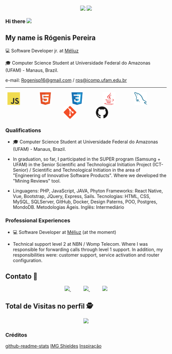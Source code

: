 
</br>
<p align="center">
  <img
    align="center"
    src="https://github-readme-stats.vercel.app/api/top-langs/?username=Rogenis&layout=compact"
  />
  <img
    align="center"
    height="165"
    src="https://github-readme-stats.vercel.app/api?username=Rogenis&count_private=true&show_icons=true&custom_title=Github%20Status&hide=issues"
  />
  
</p>

### Hi there <img src="https://raw.githubusercontent.com/iampavangandhi/iampavangandhi/master/gifs/Hi.gif" width="30px"></h2>


## My name is Rógenis Pereira 

💻 Software Developer jr. at [Méliuz](https://www.linkedin.com/company/meliuz/)

🎓 Computer Science Student at Universidade Federal do Amazonas (UFAM) - Manaus, Brazil.

e-mail: Rogenisp16@gmail.com / rps@icomp.ufam.edu.br

----------------


<p align="center">
    <img height="40" src="https://raw.githubusercontent.com/devicons/devicon/master/icons/javascript/javascript-original.svg">
    &nbsp;&nbsp;&nbsp;&nbsp;&nbsp;&nbsp;&nbsp;&nbsp;&nbsp;&nbsp;&nbsp;&nbsp;&nbsp;
    <img height="40" src="https://raw.githubusercontent.com/devicons/devicon/master/icons/html5/html5-original.svg">
    &nbsp;&nbsp;&nbsp;&nbsp;&nbsp;&nbsp;&nbsp;&nbsp;&nbsp;&nbsp;&nbsp;&nbsp;&nbsp;
    <img height="40" src="https://raw.githubusercontent.com/devicons/devicon/master/icons/css3/css3-original.svg">
    &nbsp;&nbsp;&nbsp;&nbsp;&nbsp;&nbsp;&nbsp;&nbsp;&nbsp;&nbsp;&nbsp;&nbsp;&nbsp;
    <img height="40" src="https://raw.githubusercontent.com/devicons/devicon/master/icons/java/java-plain.svg">
    &nbsp;&nbsp;&nbsp;&nbsp;&nbsp;&nbsp;&nbsp;&nbsp;&nbsp;&nbsp;&nbsp;&nbsp;&nbsp;
    <img height="40" src="https://raw.githubusercontent.com/devicons/devicon/master/icons/mysql/mysql-original.svg">
     &nbsp;&nbsp;&nbsp;&nbsp;&nbsp;&nbsp;&nbsp;&nbsp;&nbsp;&nbsp;&nbsp;&nbsp;&nbsp;
    <img height="40" src="https://raw.githubusercontent.com/devicons/devicon/master/icons/git/git-original.svg">
    &nbsp;&nbsp;&nbsp;&nbsp;&nbsp;&nbsp;&nbsp;&nbsp;&nbsp;&nbsp;&nbsp;&nbsp;&nbsp;
    <img height="40" src="https://raw.githubusercontent.com/devicons/devicon/master/icons/github/github-original.svg">
    
   
</p>


### Qualifications

- 🎓 Computer Science Student at Universidade Federal do Amazonas (UFAM) - Manaus, Brazil.

- In graduation, so far, I participated in the SUPER program (Samsung + UFAM) in the Senior Scientific and Technological Initiation Project (ICT-Senior) / Scientific and Technological Initiation in the area of "Engineering of Innovative Software Products". Where we developed the "Mining Reviews" tool. 

- Linguagens: PHP, JavaScript, JAVA, Phyton
Frameworks: React Native, Vue, Bootstrap, JQuery, Express, Sails.
Tecnologias: HTML, CSS, MySQL, SQLServer, GitHub, Docker, Design Paterns, POO, Postgres, MondoDB.
Metodologias Ágeis.
Inglês: Intermediário

### Professional Experiences

- 💻 Software Developer  at [Méliuz](https://www.linkedin.com/company/meliuz/) (at the moment)

-  Technical support level 2 at NBN / Womp Telecom. Where I was responsible for forwarding calls through level 1 support. In addition, my responsibilities were: customer support, service activation and router configuration.


## Contato :iphone:

<p align="center">
    <a href="https://github.com/Rogenis">
        <img  src="https://img.shields.io/badge/github-%23100000.svg?&style=for-the-badge&logo=github&logoColor=white&link=mailto:https://github.com/Rogenis">
    </a>
    &nbsp;&nbsp;&nbsp;&nbsp;&nbsp;&nbsp;&nbsp;&nbsp;&nbsp;
    <a href="mailto:rogenisp16@gmail.com">
        <img src="https://img.shields.io/badge/gmail-D14836?&style=for-the-badge&logo=gmail&logoColor=white&link=mailto:rogenisp16@gmail.com">
    </a>
    &nbsp;&nbsp;&nbsp;&nbsp;&nbsp;&nbsp;&nbsp;&nbsp;&nbsp;
    <a href="https://www.linkedin.com/in/rogenis-pereira">
        <img src="https://img.shields.io/badge/linkedin-%230077B5.svg?&style=for-the-badge&logo=linkedin&logoColor=white&link=mailto:https://www.linkedin.com/in/rogenis-pereira">
    </a>
</p>

<p align="center"> 

 ## Total de Visitas no perfil :detective: <br>
 <p align="center"> 
   <img alingn="center" src="https://profile-counter.glitch.me/Rogenis/count.svg" />
 </p>

</p>

<p align="center">

  ### Créditos
  <a href="https://github.com/anuraghazra/github-readme-stats">github-readme-stats</a>
  <a href="https://img.shields.io/">IMG Shieldes</a>
  <a href="https://github.com/teteusAraujo">Inspiração</a>
</p>
